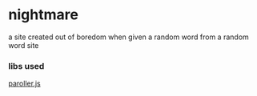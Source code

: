 # nightmare
a site created out of boredom when given a random word from a random word site

### libs used
[paroller.js](https://tgomilar.github.io/paroller.js/)
